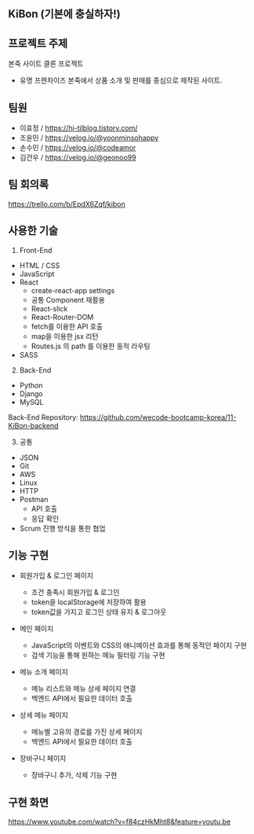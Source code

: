## KiBon (기본에 충실하자!)

## 프로젝트 주제

본죽 사이트 클론 프로젝트

- 유명 프렌차이즈 본죽에서 상품 소개 및 판매를 중심으로 제작된 사이트.

## 팀원

- 이효정 / https://hj-tilblog.tistory.com/
- 조윤민 / https://velog.io/@yoonminsohappy
- 손수민 / https://velog.io/@codeamor
- 김건우 / https://velog.io/@geonoo99

## 팀 회의록

https://trello.com/b/EpdX6Zqf/kibon

## 사용한 기술

1. Front-End

- HTML / CSS
- JavaScript
- React
  - create-react-app settings
  - 공통 Component 재활용
  - React-slick
  - React-Router-DOM
  - fetch를 이용한 API 호출
  - map을 이용한 jsx 리턴
  - Routes.js 의 path 를 이용한 동적 라우팅
- SASS

2. Back-End

- Python
- Django
- MySQL

Back-End Repository:
https://github.com/wecode-bootcamp-korea/11-KiBon-backend

3. 공통

- JSON
- Git
- AWS
- Linux
- HTTP
- Postman
  - API 호출
  - 응답 확인
- Scrum 진행 방식을 통한 협업

## 기능 구현

- 회원가입 & 로그인 페이지

  - 조건 충족시 회원가입 & 로그인
  - token을 localStorage에 저장하여 활용
  - token값을 가지고 로그인 상태 유지 & 로그아웃

- 메인 페이지

  - JavaScript의 이벤트와 CSS의 애니메이션 효과를 통해 동적인 페이지 구현
  - 검색 기능을 통해 원하는 메뉴 필터링 기능 구현

- 메뉴 소개 페이지

  - 메뉴 리스트와 메뉴 상세 페이지 연결
  - 백엔드 API에서 필요한 데이터 호출

- 상세 메뉴 페이지

  - 메뉴별 고유의 경로를 가진 상세 페이지
  - 백엔드 API에서 필요한 데이터 호출

- 장바구니 페이지

  - 장바구니 추가, 삭제 기능 구현

## 구현 화면

https://www.youtube.com/watch?v=f84czHkMht8&feature=youtu.be
